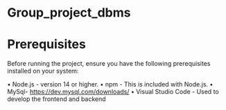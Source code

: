 # Group_project_dbms

# Prerequisites
Before running the project, ensure you have the following prerequisites installed on your system:

•	Node.js - version 14 or higher.
•	npm - This is included with Node.js.
•	MySql- https://dev.mysql.com/downloads/
•	Visual Studio Code - Used to develop the frontend and backend
